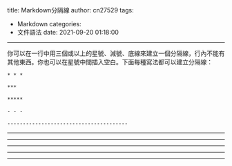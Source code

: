 title: Markdown分隔線
author: cn27529
tags:
  - Markdown
categories:
  - 文件語法
date: 2021-09-20 01:18:00
---
你可以在一行中用三個或以上的星號、減號、底線來建立一個分隔線，行內不能有其他東西。你也可以在星號中間插入空白。下面每種寫法都可以建立分隔線：

```
* * *

***

*****

- - -

---------------------------------------
```
* * *

***

*****

- - -

---------------------------------------